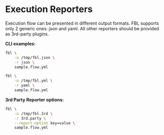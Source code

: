 # Execution Reporters

Execution flow can be presented in different output formats. FBL supports only 2 generic ones: json and yaml.
All other reporters should be provided as 3rd-party plugins.

**CLI examples:**

```bash
fbl \
    -o /tmp/fbl.json \
    -r json \
    sample.flow.yml   
```

```bash
fbl \
    -o /tmp/fbl.yml \
    -r yaml \
    sample.flow.yml
```

**3rd Party Reporter options:**

```bash
fbl \
    -o /tmp/fbl.3rd \
    -r 3rd.party \
    --report-option key=value \
    sample.flow.yml    
```